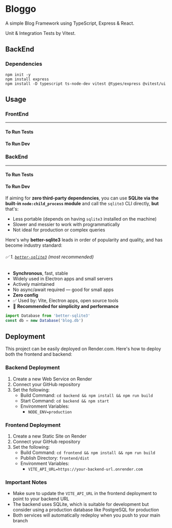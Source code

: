 # Bloggo

A simple Blog Framework using TypeScript, Express & React. 

Unit & Integration Tests by Vitest.

## BackEnd
### Dependencies
```
npm init -y
npm install express
npm install -D typescript ts-node-dev vitest @types/express @vitest/ui
```

## Usage
### FrontEnd
---
#### To Run Tests
#### To Run Dev
### BackEnd
---
#### To Run Tests
#### To Run Dev

If aiming for **zero third-party dependencies**, you can use **SQLite via the built-in `node:child_process` module** and call the `sqlite3` CLI directly, **but** that's:
- Less portable (depends on having `sqlite3` installed on the machine)
- Slower and messier to work with programmatically
- Not ideal for production or complex queries

Here's why **better-sqlite3** leads in order of popularity and quality, and has become industry standard:


###### ✅ 1. [`better-sqlite3`](https://github.com/WiseLibs/better-sqlite3) (most recommended)
- **Synchronous**, fast, stable
- Widely used in Electron apps and small servers
- Actively maintained
- No async/await required — good for small apps
- **Zero config**
- ✅ Used by: Vite, Electron apps, open source tools  
- 🚀 **Recommended for simplicity and performance**
```ts
import Database from 'better-sqlite3'
const db = new Database('blog.db')
```

## Deployment

This project can be easily deployed on Render.com. Here's how to deploy both the frontend and backend:

### Backend Deployment

1. Create a new Web Service on Render
2. Connect your GitHub repository
3. Set the following:
   - Build Command: `cd backend && npm install && npm run build`
   - Start Command: `cd backend && npm start`
   - Environment Variables:
     - `NODE_ENV=production`

### Frontend Deployment

1. Create a new Static Site on Render
2. Connect your GitHub repository
3. Set the following:
   - Build Command: `cd frontend && npm install && npm run build`
   - Publish Directory: `frontend/dist`
   - Environment Variables:
     - `VITE_API_URL=https://your-backend-url.onrender.com`

### Important Notes

- Make sure to update the `VITE_API_URL` in the frontend deployment to point to your backend URL
- The backend uses SQLite, which is suitable for development but consider using a production database like PostgreSQL for production
- Both services will automatically redeploy when you push to your main branch